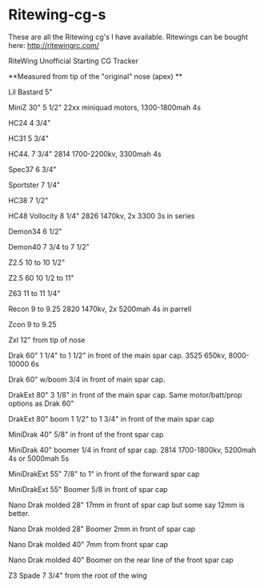 # Ritewing-cg-s
These are all the Ritewing cg's I have available.
Ritewings can be bought here: http://ritewingrc.com/

RiteWing Unofficial Starting CG Tracker

**Measured from tip of the "original" nose (apex) **

Lil Bastard  5" 

MiniZ 30"  5 1/2" 22xx miniquad motors, 1300-1800mah 4s

HC24  4 3/4"

HC31  5 3/4" 

HC44. 7 3/4" 2814 1700-2200kv, 3300mah 4s

Spec37  6 3/4" 

Sportster 7 1/4"

HC38  7 1/2"

HC48 Vollocity	8 1/4" 2826 1470kv, 2x 3300 3s in series

Demon34  6 1/2"

Demon40  7 3/4 to 7 1/2"

Z2.5  10 to 10 1/2"

Z2.5 60  10 1/2 to 11"

Z63  11 to 11 1/4"

Recon  9 to 9.25 2820 1470kv, 2x 5200mah 4s in parrell

Zcon  9 to 9.25

Zxl  12" from tip of nose

Drak 60"	1 1/4" to 1 1/2" in front of the main spar cap. 3525 650kv, 8000-10000 6s

Drak 60" w/boom  3/4 in front of main spar cap.

DrakExt 80"	3 1/8" in front of the main spar cap. Same motor/batt/prop options as Drak 60"	

DrakExt 80" boom 1 1/2" to 1 3/4" in front of the main spar cap

MiniDrak 40"	5/8" in front of the front spar cap

MiniDrak 40" boomer 1/4 in front of spar cap.  2814 1700-1800kv, 5200mah 4s or 5000mah 5s

MiniDrakExt 55"	7/8" to 1" in front of the forward spar cap

MiniDrakExt 55" Boomer 5/8 in front of spar cap

Nano Drak molded 28" 17mm in front of spar cap but some say 12mm is better. 

Nano Drak molded 28" Boomer 2mm in front of spar cap

Nano Drak molded 40" 7mm from front spar cap

Nano Drak molded 40" Boomer on the rear line of the front spar cap

Z3 Spade	7 3/4" from the root of the wing




